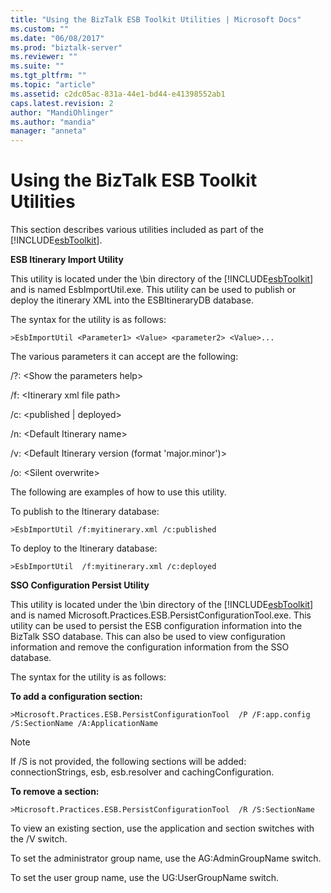 ```yaml
---
title: "Using the BizTalk ESB Toolkit Utilities | Microsoft Docs"
ms.custom: ""
ms.date: "06/08/2017"
ms.prod: "biztalk-server"
ms.reviewer: ""
ms.suite: ""
ms.tgt_pltfrm: ""
ms.topic: "article"
ms.assetid: c2dc05ac-831a-44e1-bd44-e41398552ab1
caps.latest.revision: 2
author: "MandiOhlinger"
ms.author: "mandia"
manager: "anneta"
---
```

# Using the BizTalk ESB Toolkit Utilities
This section describes various utilities included as part of the [!INCLUDE[esbToolkit](../includes/esbtoolkit-md.md)].  
  
 **ESB Itinerary Import Utility**  
  
 This utility is located under the \bin directory of the [!INCLUDE[esbToolkit](../includes/esbtoolkit-md.md)] and is named EsbImportUtil.exe. This utility can be used to publish or deploy the itinerary XML into the ESBItineraryDB database.  
  
 The syntax for the utility is as follows:  
  
```  
>EsbImportUtil <Parameter1> <Value> <parameter2> <Value>...  
```  
  
 The various parameters it can accept are the following:  
  
 /?: \<Show the parameters help\>  
  
 /f: \<Itinerary xml file path\>  
  
 /c: \<published &#124; deployed\>  
  
 /n: \<Default Itinerary name\>  
  
 /v: \<Default Itinerary version (format 'major.minor')\>  
  
 /o: \<Silent overwrite\>  
  
 The following are examples of how to use this utility.  
  
 To publish to the Itinerary database:  
  
```  
>EsbImportUtil /f:myitinerary.xml /c:published  
```  
  
 To deploy to the Itinerary database:  
  
```  
>EsbImportUtil  /f:myitinerary.xml /c:deployed  
```  
  
 **SSO Configuration Persist Utility**  
  
 This utility is located under the \bin directory of the [!INCLUDE[esbToolkit](../includes/esbtoolkit-md.md)] and is named Microsoft.Practices.ESB.PersistConfigurationTool.exe. This utility can be used to persist the ESB configuration information into the BizTalk SSO database. This can also be used to view configuration information and remove the configuration information from the SSO database.  
  
 The syntax for the utility is as follows:  
  
 **To add a configuration section:**  
  
```  
>Microsoft.Practices.ESB.PersistConfigurationTool  /P /F:app.config /S:SectionName /A:ApplicationName  
```  
  
> [!NOTE]
>  If /S is not provided, the following sections will be added: connectionStrings, esb, esb.resolver and cachingConfiguration.  
  
 **To remove a section:**  
  
```  
>Microsoft.Practices.ESB.PersistConfigurationTool  /R /S:SectionName  
```  
  
 To view an existing section, use the application and section switches with the /V switch.  
  
 To set the administrator group name, use the AG:AdminGroupName switch.  
  
 To set the user group name, use the UG:UserGroupName switch.